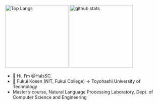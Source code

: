 <p align="left"> 
  <img alt="Top Langs" height="200px" src="https://github-readme-stats-sigma-taupe-82.vercel.app/api?username=HalsSC&theme=nord&rank_icon=github&show_icons=true&layout=compact&count_private=true" />
  <img alt="github stats" height="200px" src="https://github-readme-stats-sigma-taupe-82.vercel.app/api/top-langs/?username=HalsSC&layout=compact&theme=nord&count_private=false" />
</p>

- 👋 Hi, I’m @HalsSC.
- 🏫 Fukui Kosen (NIT, Fukui College) -> Toyohashi University of Technology
- Master’s course, Natural Language Processing Laboratory, Dept. of Computer Science and Engineering
